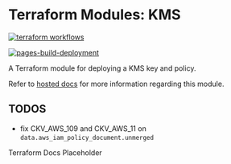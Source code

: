 # Terraform Modules: KMS

[![terraform workflows](https://github.com/cumberland-cloud/modules-kms/actions/workflows/action.yaml/badge.svg)](https://github.com/cumberland-cloud/modules-kms/actions/workflows/action.yaml)

[![pages-build-deployment](https://github.com/cumberland-cloud/modules-kms/actions/workflows/pages/pages-build-deployment/badge.svg)](https://github.com/cumberland-cloud/modules-kms/actions/workflows/pages/pages-build-deployment)

A Terraform module for deploying a KMS key and policy.

Refer to [hosted docs]() for more information regarding this module.

## TODOS
- fix CKV_AWS_109 and CKV_AWS_11 on `data.aws_iam_policy_document.unmerged`

<!-- BEGIN_TF_DOCS -->
Terraform Docs Placeholder
<!-- END_TF_DOCS -->  